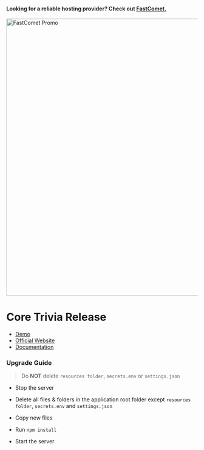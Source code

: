 #### Looking for a reliable hosting provider? Check out <a href="https://affiliate.fastcomet.com/scripts/2wc9ym?a_aid=60c7bd3b3051d" target="_blank">FastComet.</a>

<a href="https://affiliate.fastcomet.com/scripts/2wc9ym?a_aid=60c7bd3b3051d" target="_blank">
<img src="https://docs.coretrivia.com/assets/creatives/728by90.png" alt="FastComet Promo" title="FastComet Promo" width="728" height="auto">
</a>

# Core Trivia Release

* [Demo](https://admin.coretrivia.com/)
* [Official Website](https://www.coretrivia.com/)
* [Documentation](https://docs.coretrivia.com/)

### Upgrade Guide

> Do **NOT** delete `resources folder`, `secrets.env` or `settings.json`

  * Stop the server

  * Delete all files & folders in the application root folder except `resources folder`, `secrets.env` and `settings.json`

  * Copy new files

  * Run `npm install`

  * Start the server

